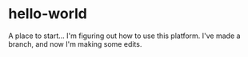 # hello-world
A place to start...
I'm figuring out how to use this platform. I've made a branch, and now I'm making some edits.
